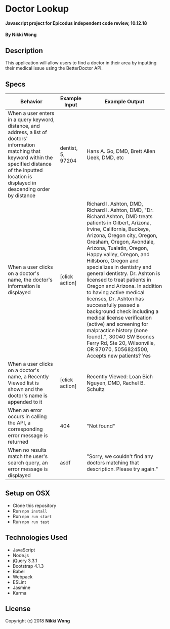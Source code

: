 # Doctor Lookup

#### Javascript project for Epicodus independent code review, 10.12.18

#### By Nikki Wong

## Description

This application will allow users to find a doctor in their area by inputting their medical issue using the BetterDoctor API.

## Specs

| Behavior | Example Input | Example Output |
|----------|-------|--------|
| When a user enters in a query keyword, distance, and address, a list of doctors' information matching that keyword within the specified distance of the inputted location is displayed in descending order by distance | dentist, 5, 97204 | Hans A. Go, DMD, Brett Allen Ueek, DMD, etc |
| When a user clicks on a doctor's name, the doctor's information is displayed | [click action] | Richard I. Ashton, DMD, Richard I. Ashton, DMD, "Dr. Richard Ashton, DMD treats patients in Gilbert, Arizona, Irvine, California, Buckeye, Arizona, Oregon city, Oregon, Gresham, Oregon, Avondale, Arizona, Tualatin, Oregon, Happy valley, Oregon, and Hillsboro, Oregon and specializes in dentistry and general dentistry. Dr. Ashton is licensed to treat patients in Oregon and Arizona. In addition to having active medical licenses, Dr. Ashton has successfully passed a background check including a medical license verification (active) and screening for malpractice history (none found).", 30040 SW Boones Ferry Rd, Ste 20, Wilsonville, OR 97070, 5056824500, Accepts new patients? Yes |
| When a user clicks on a doctor's name, a Recently Viewed list is shown and the doctor's name is appended to it | [click action] | Recently Viewed: Loan Bich Nguyen, DMD, Rachel B. Schultz |
| When an error occurs in calling the API, a corresponding error message is returned | 404 | "Not found" |
| When no results match the user's search query, an error message is displayed | asdf | "Sorry, we couldn't find any doctors matching that description. Please try again." |


## Setup on OSX

* Clone this repository
* Run `npm install`
* Run `npm run start`
* Run `npm run test`

## Technologies Used

* JavaScript
* Node.js
* jQuery 3.3.1
* Bootstrap 4.1.3
* Babel
* Webpack
* ESLint
* Jasmine
* Karma

## License

Copyright (c) 2018 **Nikki Wong**
